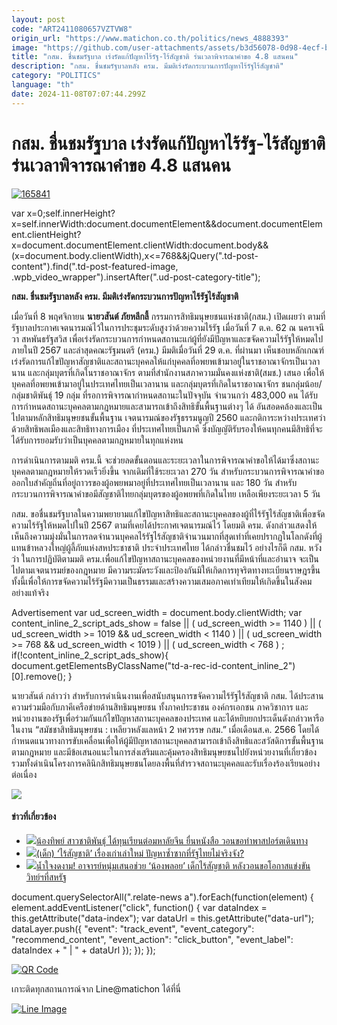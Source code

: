 ```yaml
---
layout: post
code: "ART2411080657VZTVW8"
origin_url: "https://www.matichon.co.th/politics/news_4888393"
image: "https://github.com/user-attachments/assets/b3d56078-0d98-4ecf-b40c-7d7a2d6be2fb"
title: "กสม. ชื่นชมรัฐบาล เร่งรัดแก้ปัญหาไร้รัฐ-ไร้สัญชาติ ร่นเวลาพิจารณาคำขอ 4.8 แสนคน"
description: "กสม. ชื่นชมรัฐบาลหลัง ครม. มีมติเร่งรัดกระบวนการปัญหาไร้รัฐไร้สัญชาติ"
category: "POLITICS"
language: "th"
date: 2024-11-08T07:07:44.299Z
---
```


# กสม. ชื่นชมรัฐบาล เร่งรัดแก้ปัญหาไร้รัฐ-ไร้สัญชาติ ร่นเวลาพิจารณาคำขอ 4.8 แสนคน

[![](https://www.matichon.co.th/wp-content/uploads/2024/11/165841.jpg "165841")](https://www.matichon.co.th/wp-content/uploads/2024/11/165841.jpg)

var x=0;self.innerHeight?x=self.innerWidth:document.documentElement&&document.documentElement.clientHeight?x=document.documentElement.clientWidth:document.body&&(x=document.body.clientWidth),x<=768&&jQuery(".td-post-content").find(".td-post-featured-image, .wpb\_video\_wrapper").insertAfter(".ud-post-category-title");

**กสม. ชื่นชมรัฐบาลหลัง ครม. มีมติเร่งรัดกระบวนการปัญหาไร้รัฐไร้สัญชาติ**

เมื่อวันที่ 8 พฤศจิกายน **นายวสันต์ ภัยหลีกลี้** กรรมการสิทธิมนุษยชนแห่งชาติ(กสม.) เปิดเผยว่า ตามที่รัฐบาลประกาศเจตนารมณ์ไว้ในการประชุมระดับสูงว่าด้วยความไร้รัฐ เมื่อวันที่ 7 ต.ค. 62 ณ นครเจนีวา สหพันธรัฐสวิส เพื่อเร่งรัดกระบวนการกำหนดสถานะแก่ผู้ที่ยังมีปัญหาและขจัดความไร้รัฐให้หมดไป ภายในปี 2567 และล่าสุดคณะรัฐมนตรี (ครม.) มีมติเมื่อวันที่ 29 ต.ค. ที่ผ่านมา เห็นชอบหลักเกณฑ์เร่งรัดการแก้ไขปัญหาสัญชาติและสถานะบุคคลให้แก่บุคคลที่อพยพเข้ามาอยู่ในราชอาณาจักรเป็นเวลานาน และกลุ่มบุตรที่เกิดในราชอาณาจักร ตามที่สำนักงานสภาความมั่นคงแห่งชาติ(สมช.) เสนอ เพื่อให้บุคคลที่อพยพเข้ามาอยู่ในประเทศไทยเป็นเวลานาน และกลุ่มบุตรที่เกิดในราชอาณาจักร ชนกลุ่มน้อย/กลุ่มชาติพันธุ์ 19 กลุ่ม ที่รอการพิจารณากำหนดสถานะในปัจจุบัน จำนวนกว่า 483,000 คน ได้รับการกำหนดสถานะบุคคลตามกฎหมายและสามารถเข้าถึงสิทธิขั้นพื้นฐานต่างๆ ได้ อันสอดคล้องและเป็นไปตามหลักสิทธิมนุษยชนขั้นพื้นฐาน เจตนารมณ์ของรัฐธรรมนูญปี 2560 และกติการะหว่างประเทศว่าด้วยสิทธิพลเมืองและสิทธิทางการเมือง ที่ประเทศไทยเป็นภาคี ซึ่งบัญญัติรับรองให้คนทุกคนมีสิทธิที่จะได้รับการยอมรับว่าเป็นบุคคลตามกฎหมายในทุกแห่งหน

การดำเนินการตามมติ ครม.นี้ จะช่วยลดขั้นตอนและระยะเวลาในการพิจารณาคำขอให้ได้มาซึ่งสถานะบุคคลตามกฎหมายให้รวดเร็วยิ่งขึ้น จากเดิมที่ใช้ระยะเวลา 270 วัน สำหรับกระบวนการพิจารณาคำขอออกใบสำคัญถิ่นที่อยู่ถาวรของผู้อพยพมาอยู่ที่ประเทศไทยเป็นเวลานาน และ 180 วัน สำหรับกระบวนการพิจารณาคำขอมีสัญชาติไทยกลุ่มบุตรของผู้อพยพที่เกิดในไทย เหลือเพียงระยะเวลา 5 วัน

กสม. ขอชื่นชมรัฐบาลในความพยายามแก้ไขปัญหาสิทธิและสถานะบุคคลของผู้ที่ไร้รัฐไร้สัญชาติเพื่อขจัดความไร้รัฐให้หมดไปในปี 2567 ตามที่เคยได้ประกาศเจตนารมณ์ไว้ โดยมติ ครม. ดังกล่าวแสดงให้เห็นถึงความมุ่งมั่นในการลดจำนวนบุคคลไร้รัฐไร้สัญชาติจำนวนมากที่สุดเท่าที่เคยปรากฏในโลกดังที่ผู้แทนข้าหลวงใหญ่ผู้ลี้ภัยแห่งสหประชาชาติ ประจำประเทศไทย ได้กล่าวชื่นชมไว้ อย่างไรก็ดี กสม. หวังว่า ในการปฏิบัติตามมติ ครม.เพื่อแก้ไขปัญหาสถานะบุคคลของหน่วยงานที่มีหน้าที่และอำนาจ จะเป็นไปตามเจตนารมย์ของกฎหมาย มีความระมัดระวังและป้องกันมิให้เกิดการทุจริตทางทะเบียนราษฎรขึ้น ทั้งนี้เพื่อให้การขจัดความไร้รัฐมีความเป็นธรรมและสร้างความเสมอภาคเท่าเทียมให้เกิดขึ้นในสังคมอย่างแท้จริง

Advertisement var ud\_screen\_width = document.body.clientWidth; var content\_inline\_2\_script\_ads\_show = false || ( ud\_screen\_width >= 1140 ) || ( ud\_screen\_width >= 1019 && ud\_screen\_width < 1140 ) || ( ud\_screen\_width >= 768 && ud\_screen\_width < 1019 ) || ( ud\_screen\_width < 768 ) ; if(!content\_inline\_2\_script\_ads\_show){ document.getElementsByClassName("td-a-rec-id-content\_inline\_2")\[0\].remove(); }

นายวสันต์ กล่าวว่า สำหรับการดำเนินงานเพื่อสนับสนุนการขจัดความไร้รัฐไร้สัญชาติ กสม. ได้ประสานความร่วมมือกับภาคีเครือข่ายด้านสิทธิมนุษยชน ทั้งภาคประชาชน องค์กรเอกชน ภาควิชาการ และหน่วยงานของรัฐเพื่อร่วมกันแก้ไขปัญหาสถานะบุคคลของประเทศ และได้หยิบยกประเด็นดังกล่าวหารือในงาน “สมัชชาสิทธิมนุษยชน : เหลียวหลังแลหน้า 2 ทศวรรษ กสม.” เมื่อเดือนส.ค. 2566 โดยได้กำหนดแนวทางการขับเคลื่อนเพื่อให้ผู้มีปัญหาสถานะบุคคลสามารถเข้าถึงสิทธิและสวัสดิการขั้นพื้นฐานตามกฎหมาย และมีข้อเสนอแนะในการส่งเสริมและคุ้มครองสิทธิมนุษยชนไปยังหน่วยงานที่เกี่ยวข้อง รวมทั้งดำเนินโครงการคลินิกสิทธิมนุษยชนโดยลงพื้นที่สำรวจสถานะบุคคลและรับเรื่องร้องเรียนอย่างต่อเนื่อง

![](https://www.matichon.co.th/wp-content/uploads/2024/11/S__42950661-1024x679.jpg)

#### ข่าวที่เกี่ยวข้อง

*   [![](https://www.matichon.co.th/wp-content/uploads/2023/06/1-192.jpg)น้องทิพย์ สาวชาติพันธุ์ ได้ทุนเรียนต่อมหาลัยจีน ยื่นหนังสือ วอนขอทำพาสปอร์ตเดินทาง](https://www.matichon.co.th/region/news_4044492)
*   [![](https://www.matichon.co.th/wp-content/uploads/2019/05/สัญชาติ.jpg)(เด็ก) ‘ไร้สัญชาติ’ เรื่องเก่าเล่าใหม่ ปัญหาซ้ำซากที่รัฐไทยไม่จริงจัง?](https://www.matichon.co.th/prachachuen/news_1496378)
*   [![](https://www.matichon.co.th/wp-content/uploads/2019/05/ช่วยน้องพลอย.jpg)น้ำใจงดงาม! อาจารย์หนุ่มเสนอช่วย ‘น้องพลอย’ เด็กไร้สัญชาติ หลังวอนขอโอกาสแข่งขันวิทย์ฯที่สหรัฐ](https://www.matichon.co.th/social/news_1484023)

document.querySelectorAll(".relate-news a").forEach(function(element) { element.addEventListener("click", function() { var dataIndex = this.getAttribute("data-index"); var dataUrl = this.getAttribute("data-url"); dataLayer.push({ "event": "track\_event", "event\_category": "recommend\_content", "event\_action": "click\_button", "event\_label": dataIndex + " | " + dataUrl }); }); });

[![QR Code](https://www.matichon.co.th/wp-content/uploads/2023/07/wob1371z.jpg)](https://lin.ee/ht0nDxX)

เกาะติดทุกสถานการณ์จาก Line@matichon ได้ที่นี่

[![Line Image](https://www.matichon.co.th/wp-content/uploads/2023/07/th.png)](https://lin.ee/ht0nDxX)